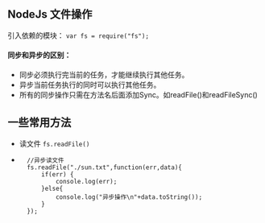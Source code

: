 ## **NodeJs** 文件操作

引入依赖的模块：  `var fs = require("fs");`

#### 同步和异步的区别：
* 同步必须执行完当前的任务，才能继续执行其他任务。
* 异步当前任务执行的同时可以执行其他任务。
* 所有的同步操作只需在方法名后面添加Sync。如readFile()和readFileSync()

## 一些常用方法

* 读文件 `fs.readFile()`  
* 
		//异步读文件 
		fs.readFile("./sun.txt",function(err,data){
			if(err) {
				console.log(err);
			}else{
				console.log("异步操作\n"+data.toString());
			}
		});